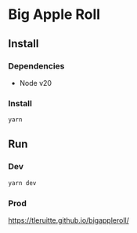 # Big Apple Roll



## Install

### Dependencies

- Node v20

### Install

```sh
yarn
```

## Run

### Dev

```sh
yarn dev
```

### Prod

https://tleruitte.github.io/bigappleroll/